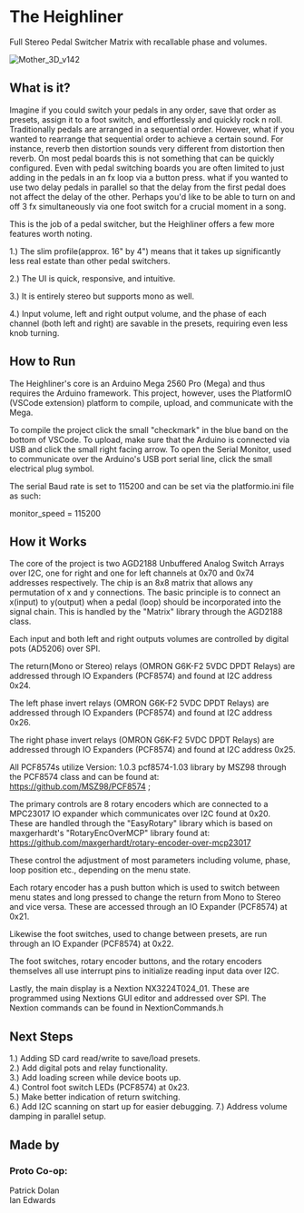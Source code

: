 # The Heighliner 

Full Stereo Pedal Switcher Matrix with recallable phase and volumes.  

  

![Mother_3D_v142](https://user-images.githubusercontent.com/87340915/200351416-46ea5be7-2c23-44e3-af4f-a50014fb4ffa.png) 

  

## What is it? 

  

Imagine if you could switch your pedals in any order, save that order as presets, assign it to a foot switch, and effortlessly and quickly rock n roll. Traditionally pedals are arranged in a sequential order.  However, what if you wanted to rearrange that sequential order to achieve a certain sound. For instance, reverb then distortion sounds very different from distortion then reverb. On most pedal boards this is not something that can be quickly configured.  Even with pedal switching boards you are often limited to just adding in the pedals in an fx loop via a button press.  what if you wanted to use two delay pedals in parallel so that the delay from the first pedal does not affect the delay of the other.  Perhaps you'd like to be able to turn on and off 3 fx simultaneously via one foot switch for a crucial moment in a song.  

  

This is the job of a pedal switcher, but the Heighliner offers a few more features worth noting.  

  

1.) The slim profile(approx. 16" by 4") means that it takes up significantly less real estate than other pedal switchers.   

  

2.) The UI is quick, responsive, and intuitive.   

  

3.) It is entirely stereo but supports mono as well.   

  

4.) Input volume, left and right output volume, and the phase of each channel (both left and right) are savable in the presets, requiring even less knob turning.   

  

  

## How to Run 

  

The Heighliner's core is an Arduino Mega 2560 Pro (Mega) and thus requires the Arduino framework. This project, however, uses the PlatformIO (VSCode extension) platform to compile, upload, and communicate with the Mega.

To compile the project click the small "checkmark" in the blue band on the bottom of VSCode. To upload, make sure that the Arduino is connected via USB and click the small right facing arrow. To open the Serial Monitor, used to communicate over the Arduino's USB port serial line, click the small electrical plug symbol.  

The serial Baud rate is set to 115200 and can be set via the platformio.ini file as such:

monitor_speed = 115200


## How it Works

The core of the project is two AGD2188 Unbuffered Analog Switch Arrays over I2C, one for right and one for left channels at 0x70 and 0x74 addresses respectively. The chip is an 8x8 matrix that allows any permutation of x and y connections. The basic principle is to connect an x(input) to y(output) when a pedal (loop) should be incorporated into the signal chain. This is handled by the "Matrix" library through the AGD2188 class.

Each input and both left and right outputs volumes are controlled by digital pots (AD5206) over SPI.  

The return(Mono or Stereo) relays (OMRON G6K-F2  5VDC DPDT Relays) are addressed through IO Expanders  (PCF8574) and found at I2C address 0x24.   

The left phase invert relays (OMRON G6K-F2  5VDC DPDT Relays)  are addressed through IO Expanders (PCF8574) and found at I2C address 0x26.  

The right phase invert relays (OMRON G6K-F2  5VDC DPDT Relays) are addressed through IO Expanders (PCF8574) and found at I2C address 0x25.  

All PCF8574s utilize  Version: 1.0.3 pcf8574-1.03 library by MSZ98 through the PCF8574 class and can be found at: https://github.com/MSZ98/PCF8574 ;

The primary controls are 8 rotary encoders which are connected to a MPC23017 IO expander which communicates over I2C found at 0x20. These are handled through the "EasyRotary" library which is based on maxgerhardt's "RotaryEncOverMCP" library found at: https://github.com/maxgerhardt/rotary-encoder-over-mcp23017

These control the adjustment of most parameters including volume, phase, loop position etc., depending on the menu state.

Each rotary encoder has a push button which is used to switch between menu states and long pressed to change the return from Mono to Stereo and vice versa. 
These are accessed through an IO Expander (PCF8574) at 0x21. 

Likewise the foot switches, used to change between presets, are run through an IO Expander (PCF8574) at 0x22. 

The foot switches, rotary encoder buttons, and the rotary encoders themselves all use interrupt pins to initialize reading  input data over I2C.

Lastly, the main display is a Nextion NX3224T024_01. These are programmed using Nextions GUI editor and addressed over SPI. The Nextion commands can be found in NextionCommands.h

## Next Steps

1.) Adding SD card read/write to save/load presets.  
2.) Add digital pots and relay functionality.  
3.) Add loading screen while device boots up.  
4.) Control foot switch LEDs (PCF8574) at 0x23.   
5.) Make better indication of return switching.  
6.) Add I2C scanning on start up for easier debugging.
7.) Address volume damping in parallel setup.

## Made by
### Proto Co-op: 
Patrick Dolan  
Ian Edwards
